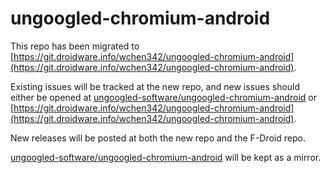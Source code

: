 # ungoogled-chromium-android

This repo has been migrated to [https://git.droidware.info/wchen342/ungoogled-chromium-android](https://git.droidware.info/wchen342/ungoogled-chromium-android).

Existing issues will be tracked at the new repo, and new issues should either be opened at [ungoogled-software/ungoogled-chromium-android](https://github.com/ungoogled-software/ungoogled-chromium-android) or [https://git.droidware.info/wchen342/ungoogled-chromium-android](https://git.droidware.info/wchen342/ungoogled-chromium-android).

New releases will be posted at both the new repo and the F-Droid repo.

[ungoogled-software/ungoogled-chromium-android](https://github.com/ungoogled-software/ungoogled-chromium-android) will be kept as a mirror.
